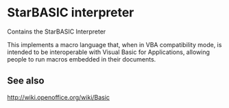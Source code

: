 # StarBASIC interpreter

Contains the StarBASIC Interpreter

This implements a macro language that, when in VBA compatibility mode,
is intended to be interoperable with Visual Basic for Applications,
allowing people to run macros embedded in their documents.

## See also
<http://wiki.openoffice.org/wiki/Basic>

